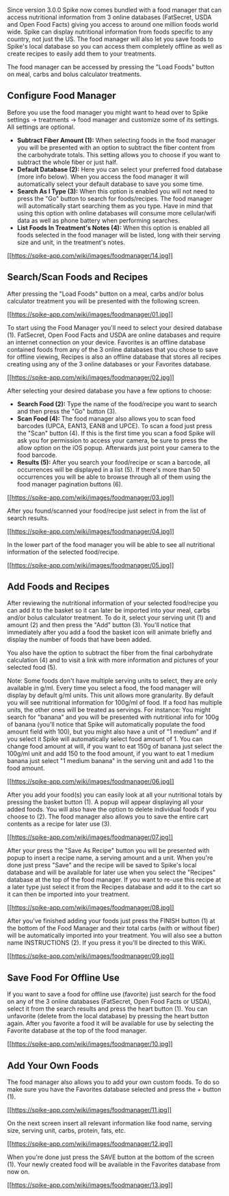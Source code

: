 Since version 3.0.0 Spike now comes bundled with a food manager that can access nutritional information from 3 online databases (FatSecret, USDA and Open Food Facts) giving you access to around one million foods world wide. Spike can display nutritional information from foods specific to any country, not just the US. The food manager will also let you save foods to Spike's local database so you can access them completely offline as well as create recipes to easily add them to your treatments.

The food manager can be accessed by pressing the "Load Foods" button on meal, carbs and bolus calculator treatments.

## Configure Food Manager

Before you use the food manager you might want to head over to Spike settings -> treatments -> food manager and customize some of its settings. All settings are optional.

* **Subtract Fiber Amount (1):** When selecting foods in the food manager you will be presented with an option to subtract the fiber content from the carbohydrate totals. This setting allows you to choose if you want to subtract the whole fiber or just half.
* **Default Database (2):** Here you can select your preferred food database (more info below). When you access the food manager it will automatically select your default database to save you some time.
* **Search As I Type (3):** When this option is enabled you will not need to press the "Go" button to search for foods/recipes. The food manager will automatically start searching them as you type. Have in mind that using this option with online databases will consume more cellular/wifi data as well as phone battery when performing searches.
* **List Foods In Treatment's Notes (4):** When this option is enabled all foods selected in the food manager will be listed, long with their serving size and unit, in the treatment's notes.

[[https://spike-app.com/wiki/images/foodmanager/14.jpg]]

## Search/Scan Foods and Recipes

After pressing the "Load Foods" button on a meal, carbs and/or bolus calculator treatment you will be presented with the following screen.

[[https://spike-app.com/wiki/images/foodmanager/01.jpg]]

To start using the Food Manager you'll need to select your desired database (1). FatSecret, Open Food Facts and USDA are online databases and require an internet connection on your device. Favorites is an offline database contained foods from any of the 3 online databases that you chose to save for offline viewing, Recipes is also an offline database that stores all recipes creating using any of the 3 online databases or your Favorites database.

[[https://spike-app.com/wiki/images/foodmanager/02.jpg]]

After selecting your desired database you have a few options to choose:

* **Search Food (2):** Type the name of the food/recipe you want to search and then press the "Go" button (3).
* **Scan Food (4):** The food manager also allows you to scan food barcodes (UPCA, EAN13, EAN8 and UPCE). To scan a food just press the "Scan" button (4). If this is the first time you scan a food Spike will ask you for permission to access your camera, be sure to press the allow option on the iOS popup. Afterwards just point your camera to the food barcode.  
* **Results (5):** After you search your food/recipe or scan a barcode, all occurrences will be displayed in a list (5). If there's more than 50 occurrences you will be able to browse through all of them using the food manager pagination buttons (6).

[[https://spike-app.com/wiki/images/foodmanager/03.jpg]]

After you found/scanned your food/recipe just select in from the list of search results.

[[https://spike-app.com/wiki/images/foodmanager/04.jpg]]

In the lower part of the food manager you will be able to see all nutritional information of the selected food/recipe.

[[https://spike-app.com/wiki/images/foodmanager/05.jpg]]

## Add Foods and Recipes

After reviewing the nutritional information of your selected food/recipe you can add it to the basket so it can later be imported into your meal, carbs and/or bolus calculator treatment. To do it, select your serving unit (1) and amount (2) and then press the "Add" button (3). You'll notice that immediately after you add a food the basket icon will animate briefly and display the number of foods that have been added.

You also have the option to subtract the fiber from the final carbohydrate calculation (4) and to visit a link with more information and pictures of your selected food (5).

Note: Some foods don't have multiple serving units to select, they are only available in g/ml. Every time you select a food, the food manager will display by default g/ml units. This unit allows more granularity. By default you will see nutritional information for 100g/ml of food. If a food has multiple units, the other ones will be treated as servings. For instance: You might search for "banana" and you will be presented with nutritional info for 100g of banana (you'll notice that Spike will automatically populate the food amount field with 100), but you might also have a unit of "1 medium" and if you select it Spike will automatically select food amount of 1. You can change food amount at will, if you want to eat 150g of banana just select the 100g/ml unit and add 150 to the food amount, if you want to eat 1 medium banana just select "1 medium banana" in the serving unit and add 1 to the food amount. 

[[https://spike-app.com/wiki/images/foodmanager/06.jpg]]

After you add your food(s) you can easily look at all your nutritional totals by pressing the basket button (1). A popup will appear displaying all your added foods. You will also have the option to delete individual foods if you choose to (2). The food manager also allows you to save the entire cart contents as a recipe for later use (3).

[[https://spike-app.com/wiki/images/foodmanager/07.jpg]]

After your press the "Save As Recipe" button you will be presented with popup to insert a recipe name, a serving amount and a unit. When you're done just press "Save" and the recipe will be saved to Spike's local database and will be available for later use when you select the "Recipes" database at the top of the food manager. If you want to re-use this recipe at a later type just select it from the Recipes database and add it to the cart so it can then be imported into your treatment. 

[[https://spike-app.com/wiki/images/foodmanager/08.jpg]]

After you've finished adding your foods just press the FINISH button (1) at the bottom of the Food Manager and their total carbs (with or without fiber) will be automatically imported into your treatment. You will also see a button name INSTRUCTIONS (2). If you press it you'll be directed to this WiKi.

[[https://spike-app.com/wiki/images/foodmanager/09.jpg]]

## Save Food For Offline Use

If you want to save a food for offline use (favorite) just search for the food on any of the 3 online databases (FatSecret, Open Food Facts or USDA), select it from the search results and press the heart button (1). You can unfavorite (delete from the local database) by pressing the heart button again. After you favorite a food it will be available for use by selecting the Favorite database at the top of the food manager.

[[https://spike-app.com/wiki/images/foodmanager/10.jpg]]

## Add Your Own Foods

The food manager also allows you to add your own custom foods. To do so make sure you have the Favorites database selected and press the + button (1).

[[https://spike-app.com/wiki/images/foodmanager/11.jpg]]

On the next screen insert all relevant information like food name, serving size, serving unit, carbs, protein, fats, etc.

[[https://spike-app.com/wiki/images/foodmanager/12.jpg]]

When you're done just press the SAVE button at the bottom of the screen (1). Your newly created food will be available in the Favorites database from now on.

[[https://spike-app.com/wiki/images/foodmanager/13.jpg]]